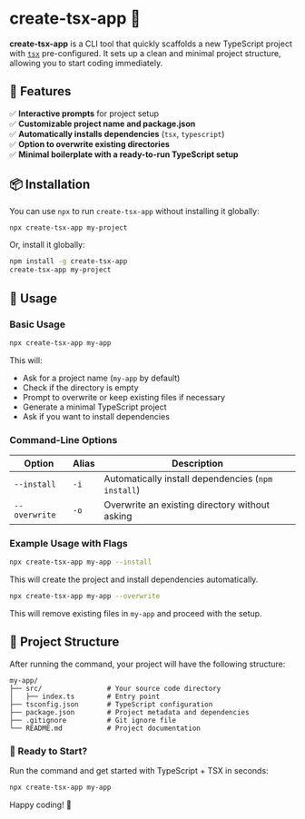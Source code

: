 # create-tsx-app 🚀

**create-tsx-app** is a CLI tool that quickly scaffolds a new TypeScript project with [`tsx`](https://github.com/privatenumber/tsx) pre-configured. It sets up a clean and minimal project structure, allowing you to start coding immediately.

## 🌟 Features

✅ **Interactive prompts** for project setup
<br />
✅ **Customizable project name and package.json**
<br />
✅ **Automatically installs dependencies** (`tsx`, `typescript`)
<br />
✅ **Option to overwrite existing directories**
<br />
✅ **Minimal boilerplate with a ready-to-run TypeScript setup**

## 📦 Installation

You can use `npx` to run `create-tsx-app` without installing it globally:

```sh
npx create-tsx-app my-project
```

Or, install it globally:

```sh
npm install -g create-tsx-app
create-tsx-app my-project
```

## 🚀 Usage

### **Basic Usage**

```sh
npx create-tsx-app my-app
```

This will:

- Ask for a project name (`my-app` by default)
- Check if the directory is empty
- Prompt to overwrite or keep existing files if necessary
- Generate a minimal TypeScript project
- Ask if you want to install dependencies

### **Command-Line Options**

| Option        | Alias | Description                                        |
| ------------- | ----- | -------------------------------------------------- |
| `--install`   | `-i`  | Automatically install dependencies (`npm install`) |
| `--overwrite` | `-o`  | Overwrite an existing directory without asking     |

### **Example Usage with Flags**

```sh
npx create-tsx-app my-app --install
```

This will create the project and install dependencies automatically.

```sh
npx create-tsx-app my-app --overwrite
```

This will remove existing files in `my-app` and proceed with the setup.

## 📂 Project Structure

After running the command, your project will have the following structure:

```
my-app/
├── src/                # Your source code directory
│   ├── index.ts        # Entry point
├── tsconfig.json       # TypeScript configuration
├── package.json        # Project metadata and dependencies
├── .gitignore          # Git ignore file
└── README.md           # Project documentation
```

### **🚀 Ready to Start?**

Run the command and get started with TypeScript + TSX in seconds:

```sh
npx create-tsx-app my-app
```

Happy coding! 🎉
